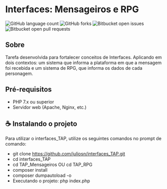 # Interfaces: Mensageiros e RPG

![GitHub language count](https://img.shields.io/github/languages/count/juliosn/interfaces_TAP?style=for-the-badge)
![GitHub forks](https://img.shields.io/github/forks/juliosn/interfaces_TAP?style=for-the-badge)
![Bitbucket open issues](https://img.shields.io/bitbucket/issues/juliosn/interfaces_TAP?style=for-the-badge)
![Bitbucket open pull requests](https://img.shields.io/bitbucket/pr-raw/juliosn/interfaces_TAP?style=for-the-badge)

## Sobre
Tarefa desenvolvida para fortalecer conceitos de Interfaces. Aplicando em dois contextos: um sistema que informa a plataforma em que a mensagem foi recebida e um sistema de RPG, que informa os dados de cada personagem.

## Pré-requisitos
- PHP 7.x ou superior
- Servidor web (Apache, Nginx, etc.)
  
## ☕ Instalando o projeto

Para utilizar o interfaces_TAP, utilize os seguintes comandos no prompt de comando:

- git clone https://github.com/juliosn/interfaces_TAP.git
- cd interfaces_TAP
- cd TAP_Mensageiros OU cd TAP_RPG
- composer install
- composer dumpautoload -o
- Executando o projeto: php index.php
